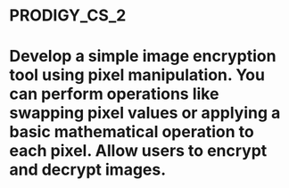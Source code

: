 # PRODIGY_CS_2

# Develop a simple image encryption tool using pixel manipulation. You can perform operations like swapping pixel values or applying a basic mathematical operation to each pixel. Allow users to encrypt and decrypt images.
